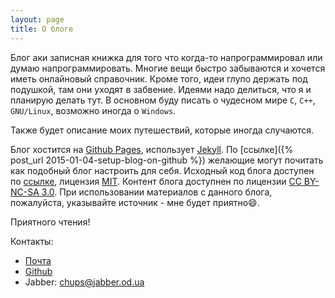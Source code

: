 ```yaml
---
layout: page
title: О блоге
---
```


Блог аки записная книжка для того что когда-то напрограммировал или думаю напрограммировать. Многие вещи быстро забываются и хочется иметь онлайновый справочник. Кроме того, идеи глупо держать под подушкой, там они уходят в забвение. Идеями надо делиться, что я и планирую делать тут. В основном буду писать о чудесном мире `С`, `С++`, `GNU/Linux`, возможно иногда о `Windows`.

Также будет описание моих путешествий, которые иногда случаются.

Блог хостится на [Github Pages](https://pages.github.com/), использует [Jekyll](http://jekyllrb.com/). По [ссылке]({% post_url 2015-01-04-setup-blog-on-github %}) желающие могут почитать как подобный блог настроить для себя. Исходный код блога доступен по [ссылке](https://github.com/alexprivalov/alexprivalov.github.io), лицензия [MIT](https://github.com/alexprivalov/alexprivalov.github.io/blob/gh-pages/LICENSE.md). Контент блога доступнен по лицензии [CC BY-NC-SA 3.0](https://creativecommons.org/licenses/by-nc-sa/3.0/). При использовании материалов с данного блога, пожалуйста, указывайте источник - мне будет приятно:smile:.

Приятного чтения!

Контакты:

* [Почта](mailto:edsgerdijkstra@ya.ru)
* [Github](https://github.com/alexprivalov)
* Jabber: chups@jabber.od.ua
